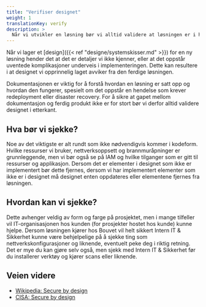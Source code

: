 ```yaml
---
title: "Verifiser designet"
weight: 1
translationKey: verify
description: >
  Når vi utvikler en løsning bør vi alltid validere at løsningen er i henhold til designet. Dersom den avviker må vi enten korrigere løsningen eller oppdatere designet.  
---
```



Når vi lager et [design]({{< ref "designe/systemskisser.md" >}}) for en ny løsning hender det at det er detaljer vi ikke kjenner, eller at det oppstår uventede komplikasjoner underveis i implementeringen. Dette kan resultere i at designet vi opprinnelig laget avviker fra den ferdige løsningen. 

Dokumentasjonen er viktig for å forstå hvordan en løsning er satt opp og hvordan den fungerer, spesielt om det oppstår en hendelse som krever redeployment eller disaster recovery. For å sikre at gapet mellom dokumentasjon og ferdig produkt ikke er for stort bør vi derfor alltid validere designet i etterkant. 

## Hva bør vi sjekke? 
Noe av det viktigste er alt rundt som ikke nødvendigvis kommer i kodeform. Hvilke ressurser vi bruker, nettverksoppsett og brannmuråpninger er grunnleggende, men vi bør også se på IAM og hvilke tilganger som er gitt til ressurser og applikasjon. Dersom det er elementer i designet som ikke er implementert bør dette fjernes, dersom vi har implementert elementer som ikke er i designet må designet enten oppdateres eller elementene fjernes fra løsningen. 

## Hvordan kan vi sjekke?
Dette avhenger veldig av form og farge på prosjektet, men i mange tilfeller vil IT-organisasjonen hos kunden (for prosjekter hostet hos kunde) kunne hjelpe. Dersom løsningen kjører hos Bouvet vil helt sikkert Intern IT & Sikkerhet kunne være behjelpelige på å sjekke ting som nettverkskonfigurasjoner og liknende, eventuelt peke deg i riktig retning. Det er mye du kan gjøre selv også, men sjekk med Intern IT & Sikkerhet før du installerer verktøy og kjører scans eller liknende. 

## Veien videre
* [Wikipedia: Secure by design](https://en.wikipedia.org/wiki/Secure_by_design)
* [CISA: Secure by design](https://www.cisa.gov/securebydesign)